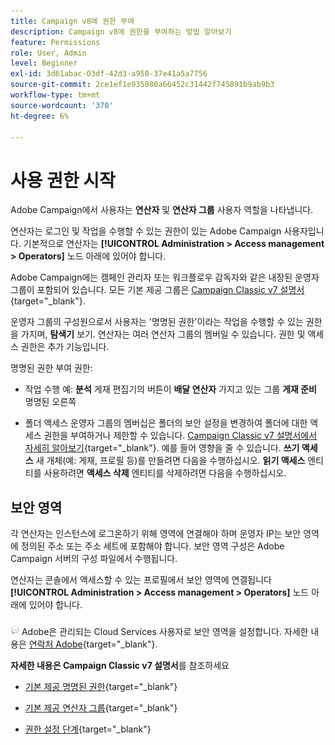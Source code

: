 ```yaml
---
title: Campaign v8에 권한 부여
description: Campaign v8에 권한을 부여하는 방법 알아보기
feature: Permissions
role: User, Admin
level: Beginner
exl-id: 3d61abac-03df-42d3-a950-37e41a5a7756
source-git-commit: 2ce1ef1e935080a66452c31442f745891b9ab9b3
workflow-type: tm+mt
source-wordcount: '370'
ht-degree: 6%

---
```


# 사용 권한 시작

Adobe Campaign에서 사용자는 **연산자** 및 **연산자 그룹** 사용자 역할을 나타냅니다.

연산자는 로그인 및 작업을 수행할 수 있는 권한이 있는 Adobe Campaign 사용자입니다. 기본적으로 연산자는 **[!UICONTROL Administration > Access management > Operators]** 노드 아래에 있어야 합니다.

Adobe Campaign에는 캠페인 관리자 또는 워크플로우 감독자와 같은 내장된 운영자 그룹이 포함되어 있습니다. 모든 기본 제공 그룹은 [Campaign Classic v7 설명서](https://experienceleague.adobe.com/docs/campaign-classic/using/getting-started/permissions/access-management-groups.html?lang=en#default-groups){target="_blank"}.

운영자 그룹의 구성원으로서 사용자는 &#39;명명된 권한&#39;이라는 작업을 수행할 수 있는 권한을 가지며, **탐색기** 보기. 연산자는 여러 연산자 그룹의 멤버일 수 있습니다. 권한 및 액세스 권한은 추가 기능입니다.

명명된 권한 부여 권한:

* 작업 수행 예: **분석** 게재 편집기의 버튼이 **배달 연산자** 가지고 있는 그룹 **게재 준비** 명명된 오른쪽

* 폴더 액세스 운영자 그룹의 멤버십은 폴더의 보안 설정을 변경하여 폴더에 대한 액세스 권한을 부여하거나 제한할 수 있습니다. [Campaign Classic v7 설명서에서 자세히 알아보기](https://experienceleague.adobe.com/docs/campaign-classic/using/getting-started/permissions/access-management-folders.html?lang=en#permissions-on-a-folder){target="_blank"}. 예를 들어 영향을 줄 수 있습니다. **쓰기 액세스** 새 개체(예: 게재, 프로필 등)를 만들려면 다음을 수행하십시오. **읽기 액세스** 엔티티를 사용하려면 **액세스 삭제** 엔티티를 삭제하려면 다음을 수행하십시오.

## 보안 영역

각 연산자는 인스턴스에 로그온하기 위해 영역에 연결해야 하며 운영자 IP는 보안 영역에 정의된 주소 또는 주소 세트에 포함해야 합니다. 보안 영역 구성은 Adobe Campaign 서버의 구성 파일에서 수행됩니다.

연산자는 콘솔에서 액세스할 수 있는 프로필에서 보안 영역에 연결됩니다 **[!UICONTROL Administration > Access management > Operators]** 노드 아래에 있어야 합니다.

![](../assets/do-not-localize/speech.png)  Adobe은 관리되는 Cloud Services 사용자로 보안 영역을 설정합니다. 자세한 내용은 [연락처 Adobe](https://helpx.adobe.com/kr/enterprise/admin-guide.html/enterprise/using/support-for-experience-cloud.ug.html){target="_blank"}.

**자세한 내용은 Campaign Classic v7 설명서**&#x200B;를 참조하세요

* [기본 제공 명명된 권한](https://experienceleague.adobe.com/docs/campaign-classic/using/getting-started/permissions/access-management-named-rights.html){target="_blank"}

* [기본 제공 연산자 그룹](https://experienceleague.adobe.com/docs/campaign-classic/using/getting-started/permissions/access-management-groups.html?lang=en#default-groups){target="_blank"}

* [권한 설정 단계](https://experienceleague.adobe.com/docs/campaign-classic/using/getting-started/permissions/access-management.html){target="_blank"}
